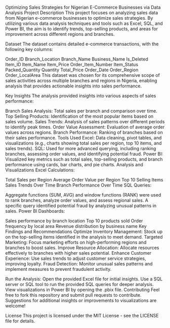Optimizing Sales Strategies for Nigerian E-Commerce Businesses via Data Analysis
Project Description
This project focuses on analyzing sales data from Nigerian e-commerce businesses to optimize sales strategies. By utilizing various data analysis techniques and tools such as Excel, SQL, and Power BI, the aim is to identify trends, top-selling products, and areas for improvement across different regions and branches.

Dataset
The dataset contains detailed e-commerce transactions, with the following key columns:

Order_ID
Branch_Location
Branch_Name
Business_Name
Is_Deleted
Item_ID
Item_Name
Item_Price
Order_Item_Number
Item_Status
Packed_Quantity
Quantity
Total_Price
Order_Date
Order_Region
Order_LocalArea
This dataset was chosen for its comprehensive scope of sales activities across multiple branches and regions in Nigeria, enabling analysis that provides actionable insights into sales performance.

Key Insights
The analysis provided insights into various aspects of sales performance:

Branch Sales Analysis: Total sales per branch and comparison over time.
Top Selling Products: Identification of the most popular items based on sales volume.
Sales Trends: Analysis of sales patterns over different periods to identify peak times.
Order Value Assessment: Evaluation of average order values across regions.
Branch Performance: Ranking of branches based on their sales performance.
Tools Used
Excel: Data cleaning, pivot tables, and visualizations (e.g., charts showing total sales per region, top 10 items, and sales trends).
SQL: Used for more advanced querying, including ranking branches, assessing order values, and identifying potential fraud.
Power BI: Visualized key metrics such as total sales, top-selling products, and branch performance using cards, bar charts, and pie charts.
Analysis and Visualizations
Excel Calculations:

Total Sales per Region
Average Order Value per Region
Top 10 Selling Items
Sales Trends Over Time
Branch Performance Over Time
SQL Queries:

Aggregate functions (SUM, AVG) and window functions (RANK) were used to rank branches, analyze order values, and assess regional sales.
A specific query identified potential fraud by analyzing unusual patterns in sales.
Power BI Dashboards:

Sales performance by branch location
Top 10 products sold
Order frequency by local area
Revenue distribution by business name
Key Findings and Recommendations
Optimize Inventory Management: Stock up on the top-selling items identified in the analysis to meet demand.
Targeted Marketing: Focus marketing efforts on high-performing regions and branches to boost sales.
Improve Resource Allocation: Allocate resources effectively to branches with higher sales potential.
Enhance Customer Experience: Use sales trends to adjust customer service strategies, improving loyalty.
Fraud Detection: Monitor unusual sales patterns and implement measures to prevent fraudulent activity.

Run the Analysis:
Open the provided Excel file for initial insights.
Use a SQL server or SQL tool to run the provided SQL queries for deeper analysis.
View visualizations in Power BI by opening the .pbix file.
Contributing
Feel free to fork this repository and submit pull requests to contribute. Suggestions for additional insights or improvements to visualizations are welcome!

License
This project is licensed under the MIT License - see the LICENSE file for details.
